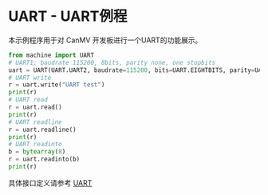 # UART - UART例程

本示例程序用于对 CanMV 开发板进行一个UART的功能展示。  

```python
from machine import UART
# UART1: baudrate 115200, 8bits, parity none, one stopbits
uart = UART(UART.UART2, baudrate=115200, bits=UART.EIGHTBITS, parity=UART.PARITY_NONE, stop=UART.STOPBITS_ONE)
# UART write
r = uart.write("UART test")
print(r)
# UART read
r = uart.read()
print(r)
# UART readline
r = uart.readline()
print(r)
# UART readinto
b = bytearray(8)
r = uart.readinto(b)
print(r)
```

具体接口定义请参考 [UART](../../../api/machine/K230_CanMV_UART模块API手册.md)
